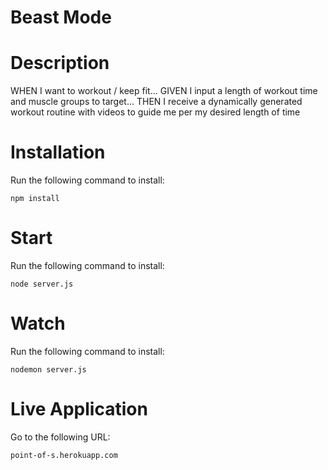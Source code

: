 # Beast Mode
  
# Description

WHEN I want to workout / keep fit...
GIVEN I input a length of workout time and muscle groups to target...
THEN I receive a dynamically generated workout routine with videos to guide me per my desired length of time

# Installation
Run the following command to install:
```   
npm install
```   

# Start
Run the following command to install:
```   
node server.js
```   

# Watch
Run the following command to install:
```   
nodemon server.js
```   

# Live Application
Go to the following URL:
```   
point-of-s.herokuapp.com
```   
